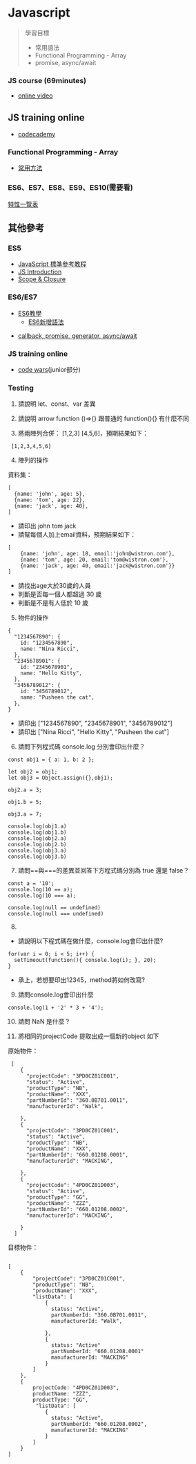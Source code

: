 # Javascript
> 學習目標  
> - 常用語法
> - Functional Programming - Array
> - promise, async/await

### JS course (69minutes)

- [online video](https://scrimba.com/g/gintrotojavascript)

## JS training online
- [codecademy](https://www.codecademy.com/learn/introduction-to-javascript)

### Functional Programming - Array
- [常用方法](https://wcc723.github.io/javascript/2017/12/27/javascript-array-function/)

### ES6、ES7、ES8、ES9、ES10(需要看)
[特性一覽表](https://juejin.im/post/5ca2e1935188254416288eb2)

## 其他參考

### ES5
- [JavaScript 標準參考教程](http://javascript.ruanyifeng.com/)
- [JS Introduction](https://hackmd.io/GYVgLARgjMUMYFoBMAGA7ANgWNKAmCAhhiikWAKZggUYUCceIEQA)
- [Scope & Closure](https://taian.su/2012-10-17-explaining-javascript-scope-and-closures-by-robert-nyman/)

### ES6/ES7
* [ES6教學](http://es6.ruanyifeng.com/)
    * [ES6新增語法](https://medium.com/@peterchang_82818/es6-10-features-javascript-developer-must-know-98b9782bef44)
 - [callback, promise, generator, async/await](https://noootown.wordpress.com/2016/11/13/callback-promise-fetch-yield-async-await/)

### JS training online
- [code wars](https://www.codewars.com/trainer/setup)(junior部分)





### Testing 


1. 請說明 let、const、var 差異

2. 請說明 arrow function ()=>{} 跟普通的 function(){} 有什麼不同

3. 將兩陣列合併： [1,2,3] [4,5,6]，預期結果如下：

```
 [1,2,3,4,5,6]
```

4. 陣列的操作

資料集：
```javascript=
[
  {name: 'john', age: 5}, 
  {name: 'tom', age: 22}, 
  {name: 'jack', age: 40},
] 
```
 - 請印出 john  tom jack
 - 請幫每個人加上email資料，預期結果如下：
```javascript=
[
    {name: 'john', age: 18, email:'john@wistron.com'}, 
    {name: 'tom', age: 20, email:'tom@wistron.com'},
    {name: 'jack', age: 40, email:'jack@wistron.com'}}
]
```
 - 請找出age大於30歲的人員
 - 判斷是否每一個人都超過 30 歲
 - 判斷是不是有人低於 10 歲 

5. 物件的操作

```javascript＝
{
  "1234567890": {
    id: "1234567890",
    name: "Nina Ricci",
  },
  "2345678901": {
    id: "2345678901",
    name: "Hello Kitty",
  },
  "3456789012": {
    id: "3456789012",
    name: "Pusheen the cat",
  },
}
```

 - 請印出 ["1234567890", "2345678901", "3456789012"]
 - 請印出 ["Nina Ricci", "Hello Kitty", "Pusheen the cat"]


6. 請問下列程式碼 console.log 分別會印出什麼？ 

```javascript=
const obj1 = { a: 1, b: 2 };

let obj2 = obj1;
let obj3 = Object.assign({},obj1);

obj2.a = 3;

obj1.b = 5;

obj3.a = 7;

console.log(obj1.a)
console.log(obj1.b)
console.log(obj2.a)
console.log(obj2.b)
console.log(obj3.a)
console.log(obj3.b)
```

7. 請問==與===的差異並回答下方程式碼分別為 true 還是 false？

```javascript=
const a = '10';
console.log(10 == a);
console.log(10 === a);

console.log(null == undefined)
console.log(null === undefined)
```
8. 
* 請說明以下程式碼在做什麼，console.log會印出什麼?

```javascript=
for(var i = 0; i < 5; i++) {
  setTimeout(function(){ console.log(i); }, 20);
}
```

* 承上，若想要印出12345，method將如何改寫?


9. 請問console.log會印出什麼

```javascript=
console.log(1 + '2' * 3 + '4');
```
10. 請問 NaN 是什麼 ?

11. 將相同的projectCode 提取出成一個新的object 如下 

原始物件：
```
 [
    {
      "projectCode": "3PD0CZ01C001",
      "status": "Active",
      "productType": "NB",
      "productName": "XXX",    
      "partNumberId": "360.0B701.0011",    
      "manufacturerId": "Walk",
     
    },
    {
      "projectCode": "3PD0CZ01C001",
      "status": "Active",
      "productType": "NB",
      "productName": "XXX",     
      "partNumberId": "660.01208.0001",    
      "manufacturerId": "MACKING",
    
    },
    {
      "projectCode": "4PD0CZ01D003",
      "status": "Active",
      "productType": "GG",
      "productName": "ZZZ",    
      "partNumberId": "660.01208.0002",    
      "manufacturerId": "MACKING",

    }
  ]

  ```

  目標物件：
  ```
  
  [
      {
          "projectCode": "3PD0CZ01C001",
          "productType": "NB",
          "productName": "XXX",
          "listData": [
              {
                status: "Active",               
                partNumberId: "360.0B701.0011",              
                manufacturerId: "Walk",
               
              },
              {
                status: "Active"               
                partNumberId: "660.01208.0001"               
                manufacturerId: "MACKING"               
              }
          ]
      },
      {
          projectCode: "4PD0CZ01D003",
          productName: "ZZZ",
          productType: "GG",
           "listData": [
              {                
                status: "Active",
                partNumberId: "660.01208.0002",       
                manufacturerId: "MACKING"               
              }
          ]
      }
  ]

```
 

